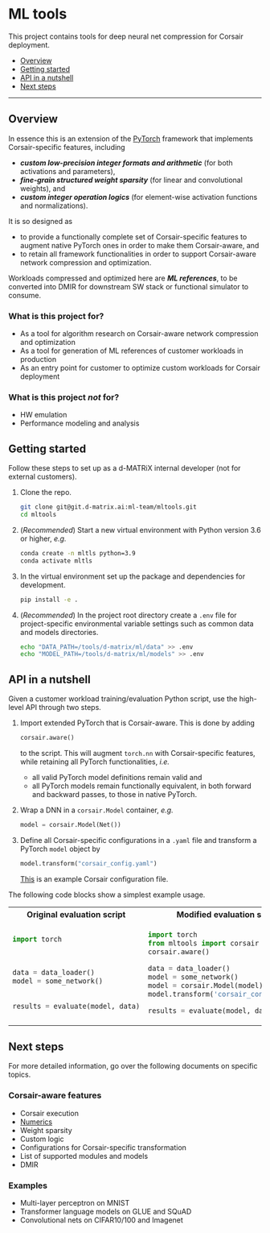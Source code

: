# ML tools

This project contains tools for deep neural net compression for Corsair deployment.

  - [Overview](#overview)
  - [Getting started](#getting-started)
  - [API in a nutshell](#api-in-a-nutshell)
  - [Next steps](#next-steps)

---

## Overview

In essence this is an extension of the [PyTorch](https://pytorch.org/) framework that implements Corsair-specific features, including 
- ***custom low-precision integer formats and arithmetic*** (for both activations and parameters), 
- ***fine-grain structured weight sparsity*** (for linear and convolutional weights), and 
- ***custom integer operation logics*** (for element-wise activation functions and normalizations).

It is so designed as 
- to provide a functionally complete set of Corsair-specific features to augment native PyTorch ones in order to make them Corsair-aware, and
- to retain all framework functionalities in order to support Corsair-aware network compression and optimization.  

Workloads compressed and optimized here are ***ML references***, to be converted into DMIR for downstream SW stack or functional simulator to consume.

### What is this project for?

- As a tool for algorithm research on Corsair-aware network compression and optimization
- As a tool for generation of ML references of customer workloads in production
- As an entry point for customer to optimize custom workloads for Corsair deployment

### What is this project ***not*** for?

- HW emulation
- Performance modeling and analysis

## Getting started

Follow these steps to set up as a d-MATRiX internal developer (not for external customers).  

1. Clone the repo.
   ```sh
   git clone git@git.d-matrix.ai:ml-team/mltools.git
   cd mltools
   ```
2. (*Recommended*) Start a new virtual environment with Python version 3.6 or higher, _e.g._
   ```sh
   conda create -n mltls python=3.9
   conda activate mltls
   ```
3. In the virtual environment set up the package and dependencies for development.

    ```sh
    pip install -e .
    ```
4. (*Recommended*) In the project root directory create a `.env` file for project-specific environmental variable settings such as common data and models directories.
    ```sh
    echo "DATA_PATH=/tools/d-matrix/ml/data" >> .env
    echo "MODEL_PATH=/tools/d-matrix/ml/models" >> .env
    ```

## API in a nutshell

Given a customer workload training/evaluation Python script, use the high-level API through two steps.

1. Import extended PyTorch that is Corsair-aware.  This is done by adding

    ```python
    corsair.aware()
    ```

    to the script.  This will augment `torch.nn` with Corsair-specific features, while retaining all PyTorch functionalities, _i.e._

    - all valid PyTorch model definitions remain valid and
    - all PyTorch models remain functionally equivalent, in both forward and backward passes, to those in native PyTorch.

2. Wrap a DNN in a `corsair.Model` container, _e.g._
   
    ```python
    model = corsair.Model(Net())
    ```

3. Define all Corsair-specific configurations in a `.yaml` file and transform a PyTorch `model` object by

    ```python
    model.transform("corsair_config.yaml")
    ```

    [This](configs/corsair_mnist_lenet.yaml) is an example Corsair configuration file.  

The following code blocks show a simplest example usage.  

<table>
<tr>
<th>Original evaluation script</th>
<th>Modified evaluation script</th>
</tr>
<tr>
<td>

```python
import torch​
​


data = data_loader()​
model = some_network()​

​​
results = evaluate(model, data)​
```

</td>
<td>

```python
import torch​
from mltools import corsair ​
​corsair.aware()

data = data_loader()​
model = some_network()​
model = corsair.Model(model)
model.transform('corsair_config.yaml') ​

results = evaluate(model, data)​
```

</td>
</tr>
</table>

## Next steps

For more detailed information, go over the following documents on specific topics.

### Corsair-aware features

- Corsair execution
- [Numerics](docs/numerics.rst)
- Weight sparsity
- Custom logic
- Configurations for Corsair-specific transformation
- List of supported modules and models
- DMIR

### Examples

- Multi-layer perceptron on MNIST
- Transformer language models on GLUE and SQuAD
- Convolutional nets on CIFAR10/100 and Imagenet
